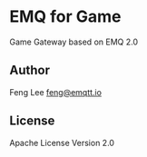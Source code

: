 
EMQ for Game
============

Game Gateway based on EMQ 2.0

## Author

Feng Lee <feng@emqtt.io>

## License

Apache License Version 2.0

